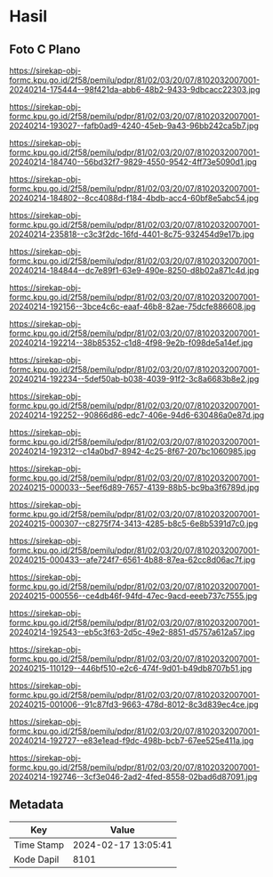 # Hasil

## Foto C Plano

https://sirekap-obj-formc.kpu.go.id/2f58/pemilu/pdpr/81/02/03/20/07/8102032007001-20240214-175444--98f421da-abb6-48b2-9433-9dbcacc22303.jpg

https://sirekap-obj-formc.kpu.go.id/2f58/pemilu/pdpr/81/02/03/20/07/8102032007001-20240214-193027--fafb0ad9-4240-45eb-9a43-96bb242ca5b7.jpg

https://sirekap-obj-formc.kpu.go.id/2f58/pemilu/pdpr/81/02/03/20/07/8102032007001-20240214-184740--56bd32f7-9829-4550-9542-4ff73e5090d1.jpg

https://sirekap-obj-formc.kpu.go.id/2f58/pemilu/pdpr/81/02/03/20/07/8102032007001-20240214-184802--8cc4088d-f184-4bdb-acc4-60bf8e5abc54.jpg

https://sirekap-obj-formc.kpu.go.id/2f58/pemilu/pdpr/81/02/03/20/07/8102032007001-20240214-235818--c3c3f2dc-16fd-4401-8c75-932454d9e17b.jpg

https://sirekap-obj-formc.kpu.go.id/2f58/pemilu/pdpr/81/02/03/20/07/8102032007001-20240214-184844--dc7e89f1-63e9-490e-8250-d8b02a871c4d.jpg

https://sirekap-obj-formc.kpu.go.id/2f58/pemilu/pdpr/81/02/03/20/07/8102032007001-20240214-192156--3bce4c6c-eaaf-46b8-82ae-75dcfe886608.jpg

https://sirekap-obj-formc.kpu.go.id/2f58/pemilu/pdpr/81/02/03/20/07/8102032007001-20240214-192214--38b85352-c1d8-4f98-9e2b-f098de5a14ef.jpg

https://sirekap-obj-formc.kpu.go.id/2f58/pemilu/pdpr/81/02/03/20/07/8102032007001-20240214-192234--5def50ab-b038-4039-91f2-3c8a6683b8e2.jpg

https://sirekap-obj-formc.kpu.go.id/2f58/pemilu/pdpr/81/02/03/20/07/8102032007001-20240214-192252--90866d86-edc7-406e-94d6-630486a0e87d.jpg

https://sirekap-obj-formc.kpu.go.id/2f58/pemilu/pdpr/81/02/03/20/07/8102032007001-20240214-192312--c14a0bd7-8942-4c25-8f67-207bc1060985.jpg

https://sirekap-obj-formc.kpu.go.id/2f58/pemilu/pdpr/81/02/03/20/07/8102032007001-20240215-000033--5eef6d89-7657-4139-88b5-bc9ba3f6789d.jpg

https://sirekap-obj-formc.kpu.go.id/2f58/pemilu/pdpr/81/02/03/20/07/8102032007001-20240215-000307--c8275f74-3413-4285-b8c5-6e8b5391d7c0.jpg

https://sirekap-obj-formc.kpu.go.id/2f58/pemilu/pdpr/81/02/03/20/07/8102032007001-20240215-000433--afe724f7-6561-4b88-87ea-62cc8d06ac7f.jpg

https://sirekap-obj-formc.kpu.go.id/2f58/pemilu/pdpr/81/02/03/20/07/8102032007001-20240215-000556--ce4db46f-94fd-47ec-9acd-eeeb737c7555.jpg

https://sirekap-obj-formc.kpu.go.id/2f58/pemilu/pdpr/81/02/03/20/07/8102032007001-20240214-192543--eb5c3f63-2d5c-49e2-8851-d5757a612a57.jpg

https://sirekap-obj-formc.kpu.go.id/2f58/pemilu/pdpr/81/02/03/20/07/8102032007001-20240215-110129--446bf510-e2c6-474f-9d01-b49db8707b51.jpg

https://sirekap-obj-formc.kpu.go.id/2f58/pemilu/pdpr/81/02/03/20/07/8102032007001-20240215-001006--91c87fd3-9663-478d-8012-8c3d839ec4ce.jpg

https://sirekap-obj-formc.kpu.go.id/2f58/pemilu/pdpr/81/02/03/20/07/8102032007001-20240214-192727--e83e1ead-f9dc-498b-bcb7-67ee525e411a.jpg

https://sirekap-obj-formc.kpu.go.id/2f58/pemilu/pdpr/81/02/03/20/07/8102032007001-20240214-192746--3cf3e046-2ad2-4fed-8558-02bad6d87091.jpg


## Metadata

| Key        | Value               |
| ---------- | ------------------- |
| Time Stamp | 2024-02-17 13:05:41 |
| Kode Dapil | 8101                |



